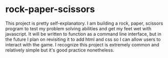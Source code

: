 # rock-paper-scissors

This project is pretty self-explanatory. I am building a rock, paper, scissors program to test my problem solving abilities and get my feet wet with javascript. It will be written to function as a command line interface, but in the future I plan on revisiting it to add html and css so I can allow users to interact with the game. I recognize this project is extremely common and relatively simple but it's good practice nonetheless.
